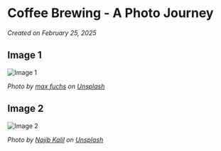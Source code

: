 # Coffee Brewing - A Photo Journey

_Created on February 25, 2025_

## Image 1

![Image 1](https://images.unsplash.com/photo-1550559256-32644b7a2993?crop=entropy&cs=tinysrgb&fit=max&fm=jpg&ixid=M3w3MTQ3Nzh8MHwxfHNlYXJjaHwxfHxjb2ZmZWUlMjBicmV3aW5nfGVufDB8fHx8MTc0MDU0MzI5MHww&ixlib=rb-4.0.3&q=80&w=1080)

_Photo by [max fuchs](https://unsplash.com/@designfuchs) on [Unsplash](https://unsplash.com/photos/cavaNWU_JMM)_

## Image 2

![Image 2](https://images.unsplash.com/photo-1523063308874-cecc260a3171?crop=entropy&cs=tinysrgb&fit=max&fm=jpg&ixid=M3w3MTQ3Nzh8MHwxfHNlYXJjaHwyfHxjb2ZmZWUlMjBicmV3aW5nfGVufDB8fHx8MTc0MDU0MzI5MHww&ixlib=rb-4.0.3&q=80&w=1080)

_Photo by [Najib Kalil](https://unsplash.com/@nkalil) on [Unsplash](https://unsplash.com/photos/ys0rBJK-k6Q)_

